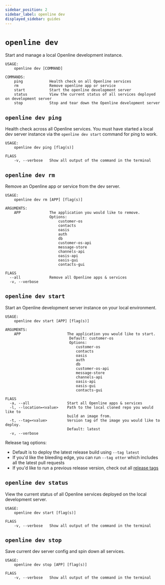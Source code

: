 ```yaml
---
sidebar_position: 2
sidebar_label: openline dev
displayed_sidebar: guides
---
```


# `openline dev`

Start and manage a local Openline development instance.

```terminal
USAGE:
    openline dev [COMMAND]

COMMANDS:
    ping            Health check on all Openline services
    rm              Remove openline app or service
    start           Start the openline development server
    status          View the current status of all services deployed on development server
    stop            Stop and tear down the Openline development server
```

## `openline dev ping`

Health check across all Openline services.  You must have started a local dev server instance via the `openline dev start` command for ping to work.

```terminal
USAGE:
    openline dev ping [flag(s)]

FLAGS
    -v, --verbose   Show all output of the command in the terminal
```

## `openline dev rm`

Remove an Openline app or service from the dev server.

```terminal
USAGE:
    openline dev rm [APP] [flag(s)]

ARGUMENTS:
    APP             The application you would like to remove. 
                    Options: 
                        customer-os 
                        contacts 
                        oasis 
                        auth 
                        db
                        customer-os-api 
                        message-store
                        channels-api
                        oasis-api
                        oasis-gui
                        contacts-gui

FLAGS
  --all             Remove all Openline apps & services
  -v, --verbose
```

## `openline dev start`

Start an Openline development server instance on your local environment.

```terminal
USAGE:
    openline dev start [APP] [flag(s)]

ARGUMENTS:
    APP                     The application you would like to start. 
                             Default: customer-os
                             Options: 
                                customer-os 
                                contacts 
                                oasis 
                                auth 
                                db
                                customer-os-api 
                                message-store
                                channels-api
                                oasis-api
                                oasis-gui
                                contacts-gui

FLAGS
  -a, --all                 Start all Openline apps & services
  -l, --location=<value>    Path to the local cloned repo you would like to 
                            build an image from.
  -t, --tag=<value>         Version tag of the image you would like to deploy.
                            Default: latest
  -v, --verbose
```

Release tag options:

- Default is to deploy the latest release build using `--tag latest`
- If you'd like the bleeding edge, you can run `--tag otter` which includes all the latest pull requests
- If you'd like to run a previous release version, check out all [release tags][release]


## `openline dev status`

View the current status of all Openline services deployed on the local development server.

```terminal
USAGE:
    openline dev start [flag(s)]

FLAGS
    -v, --verbose   Show all output of the command in the terminal
```

## `openline dev stop`

Save current dev server config and spin down all services.

```terminal
USAGE:
    openline dev stop [APP] [flag(s)]

FLAGS
    -v, --verbose   Show all output of the command in the terminal
```

<!--- References ---->
[release]: https://github.com/openline-ai/openline-customer-os/tags
